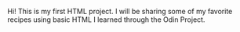 Hi! This is my first HTML project. I will be sharing some of my favorite recipes using basic HTML I learned through the Odin Project. 
